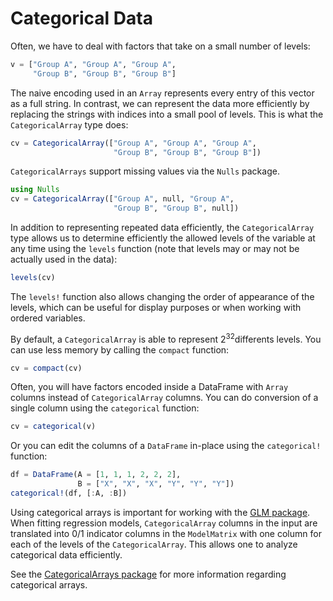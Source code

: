 # Categorical Data

Often, we have to deal with factors that take on a small number of levels:

```julia
v = ["Group A", "Group A", "Group A",
     "Group B", "Group B", "Group B"]
```

The naive encoding used in an `Array` represents every entry of this vector as a full string. In contrast, we can represent the data more efficiently by replacing the strings with indices into a small pool of levels. This is what the `CategoricalArray` type does:

```julia
cv = CategoricalArray(["Group A", "Group A", "Group A",
                       "Group B", "Group B", "Group B"])
```

`CategoricalArrays` support missing values via the `Nulls` package.

```julia
using Nulls
cv = CategoricalArray(["Group A", null, "Group A",
                       "Group B", "Group B", null])
```

In addition to representing repeated data efficiently, the `CategoricalArray` type allows us to determine efficiently the allowed levels of the variable at any time using the `levels` function (note that levels may or may not be actually used in the data):

```julia
levels(cv)
```

The `levels!` function also allows changing the order of appearance of the levels, which can be useful for display purposes or when working with ordered variables.

By default, a `CategoricalArray` is able to represent 2<sup>32</sup>differents levels. You can use less memory by calling the `compact` function:

```julia
cv = compact(cv)
```

Often, you will have factors encoded inside a DataFrame with `Array` columns instead of `CategoricalArray` columns. You can do conversion of a single column using the `categorical` function:

```julia
cv = categorical(v)
```

Or you can edit the columns of a `DataFrame` in-place using the `categorical!` function:

```julia
df = DataFrame(A = [1, 1, 1, 2, 2, 2],
               B = ["X", "X", "X", "Y", "Y", "Y"])
categorical!(df, [:A, :B])
```

Using categorical arrays is important for working with the [GLM package](https://github.com/JuliaStats/GLM.jl). When fitting regression models, `CategoricalArray` columns in the input are translated into 0/1 indicator columns in the `ModelMatrix` with one column for each of the levels of the `CategoricalArray`. This allows one to analyze categorical data efficiently.

See the [CategoricalArrays package](https://github.com/JuliaData/CategoricalArrays.jl) for more information regarding categorical arrays.
